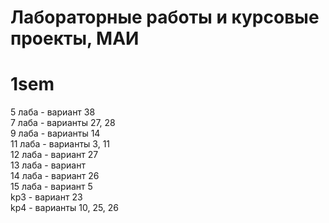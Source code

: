# Лабораторные работы и курсовые проекты, МАИ

# 1sem  
5 лаба - вариант 38    
7 лаба - варианты 27, 28    
9 лаба - варианты 14  
11 лаба - варианты 3, 11  
12 лаба - вариант 27  
13 лаба - вариант  
14 лаба - вариант 26  
15 лаба - вариант 5   
kp3 - вариант 23  
kp4 - варианты 10, 25, 26  
